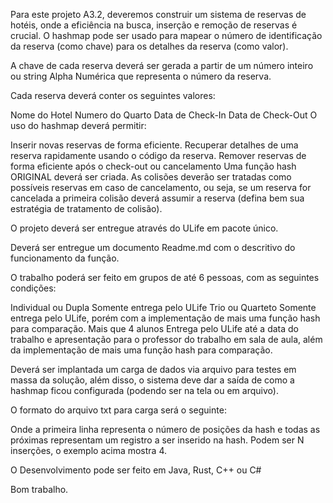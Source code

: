 Para este projeto A3.2, deveremos construir um sistema de reservas de hotéis, onde a eficiência na busca, inserção e remoção de reservas é crucial. O hashmap pode ser usado para mapear o número de identificação da reserva (como chave) para os detalhes da reserva (como valor).

 

A chave de cada reserva deverá ser gerada a partir de um número inteiro ou string Alpha Numérica que representa o número da reserva.

 

Cada reserva deverá conter os seguintes valores:

Nome do Hotel
Numero do Quarto
Data de Check-In
Data de Check-Out
O uso do hashmap deverá permitir:

Inserir novas reservas de forma eficiente.
Recuperar detalhes de uma reserva rapidamente usando o código da reserva.
Remover reservas de forma eficiente após o check-out ou cancelamento
Uma função hash ORIGINAL deverá ser criada. As colisões deverão ser tratadas como possíveis reservas em caso de cancelamento, ou seja, se um reserva for cancelada a primeira colisão deverá assumir a reserva (defina bem sua estratégia de tratamento de colisão).

O projeto deverá ser entregue através do ULife em pacote único.

 

Deverá ser entregue um documento Readme.md com o descritivo do funcionamento da função. 

 

O trabalho poderá ser feito em grupos de até 6 pessoas, com as seguintes condições:

 

Individual ou Dupla	Somente entrega pelo ULife
Trio ou Quarteto	Somente entrega pelo ULife, porém com a implementação de mais uma função hash para comparação.
Mais que 4 alunos	Entrega pelo ULife até a data do trabalho e apresentação para o professor do trabalho em sala de aula, além da implementação de mais uma função hash para comparação.
 

Deverá ser implantada um carga de dados via arquivo para testes em massa da solução, além disso, o sistema deve dar a saída de como a hashmap ficou configurada (podendo ser na tela ou em arquivo).

 

O formato do arquivo txt para carga será o seguinte:


Onde a primeira linha representa o número de posições da hash e todas as próximas representam um registro a ser inserido na hash. Podem ser N inserções, o exemplo acima mostra 4.

 

O Desenvolvimento pode ser feito em Java, Rust, C++ ou C#

 

Bom trabalho.